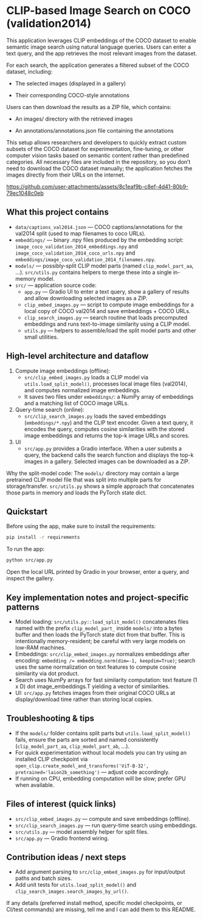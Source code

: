 # CLIP-based Image Search on COCO (validation2014)

This application leverages CLIP embeddings of the COCO dataset to enable semantic image search using natural language queries. Users can enter a text query, and the app retrieves the most relevant images from the dataset.

For each search, the application generates a filtered subset of the COCO dataset, including:

- The selected images (displayed in a gallery)

- Their corresponding COCO-style annotations

Users can then download the results as a ZIP file, which contains:

- An images/ directory with the retrieved images

- An annotations/annotations.json file containing the annotations

This setup allows researchers and developers to quickly extract custom subsets of the COCO dataset for experimentation, fine-tuning, or other computer vision tasks based on semantic content rather than predefined categories. All necessary files are included in the repository, so you don’t need to download the COCO dataset manually; the application fetches the images directly from their URLs on the internet.

https://github.com/user-attachments/assets/8c1eaf9b-c8ef-4d41-80b9-79ec1048c0eb

## What this project contains

- `data/captions_val2014.json` — COCO captions/annotations for the val2014 split (used to map filenames to coco URLs).
- `embeddings/` — binary .npy files produced by the embedding script: `image_coco_validation_2014_embeddings.npy` and `image_coco_validation_2014_coco_urls.npy` and `embeddings/image_coco_validation_2014_filenames.npy`.
- `models/` — possibly-split CLIP model parts (named `clip_model_part_aa`, ...). `src/utils.py` contains helpers to merge these into a single in-memory model.
- `src/` — application source code:
  - `app.py` — Gradio UI to enter a text query, show a gallery of results and allow downloading selected images as a ZIP.
  - `clip_embed_images.py` — script to compute image embeddings for a local copy of COCO val2014 and save embeddings + COCO URLs.
  - `clip_search_images.py` — search routine that loads precomputed embeddings and runs text-to-image similarity using a CLIP model.
  - `utils.py` — helpers to assemble/load the split model parts and other small utilities.

## High-level architecture and dataflow

1. Compute image embeddings (offline):
	- `src/clip_embed_images.py` loads a CLIP model via `utils.load_split_model()`, processes local image files (val2014), and computes normalized image embeddings.
	- It saves two files under `embeddings/`: a NumPy array of embeddings and a matching list of COCO image URLs.
2. Query-time search (online):
	- `src/clip_search_images.py` loads the saved embeddings (`embeddings/*.npy`) and the CLIP text encoder. Given a text query, it encodes the query, computes cosine similarities with the stored image embeddings and returns the top-k image URLs and scores.
3. UI
	- `src/app.py` provides a Gradio interface. When a user submits a query, the backend calls the search function and displays the top-k images in a gallery. Selected images can be downloaded as a ZIP.

Why the split-model code: The `models/` directory may contain a large pretrained CLIP model file that was split into multiple parts for storage/transfer. `src/utils.py` shows a simple approach that concatenates those parts in memory and loads the PyTorch state dict.

## Quickstart 

Before using the app, make sure to install the requirements:

```bash
pip install -r requirements
```

To run the app:
```bash
python src/app.py
```

Open the local URL printed by Gradio in your browser, enter a query, and inspect the gallery.

## Key implementation notes and project-specific patterns

- Model loading: `src/utils.py::load_split_model()` concatenates files named with the prefix `clip_model_part_` inside `models/` into a bytes buffer and then loads the PyTorch state dict from that buffer. This is intentionally memory-resident; be careful with very large models on low-RAM machines.
- Embeddings: `src/clip_embed_images.py` normalizes embeddings after encoding: `embedding /= embedding.norm(dim=-1, keepdim=True)`; search uses the same normalization on text features to compute cosine similarity via dot product.
- Search uses NumPy arrays for fast similarity computation: text feature (1 x D) dot image_embeddings.T yielding a vector of similarities.
- UI: `src/app.py` fetches images from their original COCO URLs at display/download time rather than storing local copies.

## Troubleshooting & tips

- If the `models/` folder contains split parts but `utils.load_split_model()` fails, ensure the parts are sorted and named consistently (`clip_model_part_aa`, `clip_model_part_ab`, ...).
- For quick experimentation without local models you can try using an installed CLIP checkpoint via `open_clip.create_model_and_transforms('ViT-B-32', pretrained='laion2b_something')` — adjust code accordingly.
- If running on CPU, embedding computation will be slow; prefer GPU when available.

## Files of interest (quick links)

- `src/clip_embed_images.py` — compute and save embeddings (offline).
- `src/clip_search_images.py` — run query-time search using embeddings.
- `src/utils.py` — model assembly helper for split files.
- `src/app.py` — Gradio frontend wiring.

## Contribution ideas / next steps

- Add argument parsing to `src/clip_embed_images.py` for input/output paths and batch sizes.
- Add unit tests for `utils.load_split_model()` and `clip_search_images.search_images_by_url()`.

If any details (preferred install method, specific model checkpoints, or CI/test commands) are missing, tell me and I can add them to this README.
